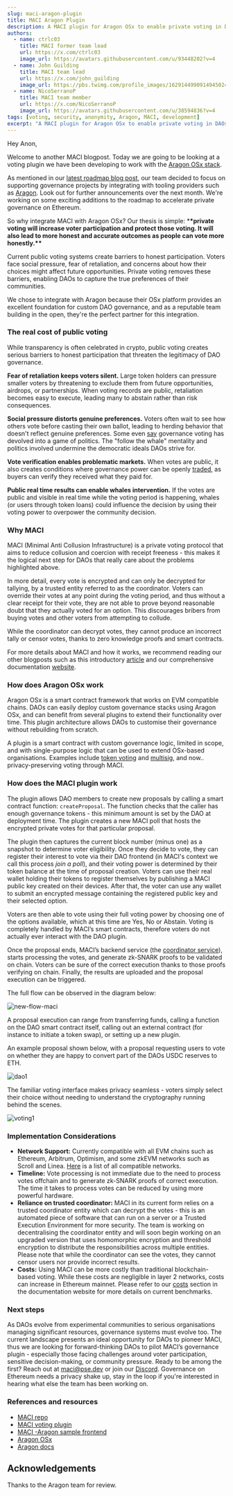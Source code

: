 ```yaml
---
slug: maci-aragon-plugin
title: MACI Aragon Plugin
description: A MACI plugin for Aragon OSx to enable private voting in DAOs
authors:
  - name: ctrlc03
    title: MACI former team lead
    url: https://x.com/ctrlc03
    image_url: https://avatars.githubusercontent.com/u/93448202?v=4
  - name: John Guilding
    title: MACI team lead
    url: https://x.com/john_guilding
    image_url: https://pbs.twimg.com/profile_images/1629144990914945024/C6_xsK78_400x400.jpg
  - name: NicoSerranoP
    title: MACI team member
    url: https://x.com/NicoSerranoP
    image_url: https://avatars.githubusercontent.com/u/38594836?v=4
tags: [voting, security, anonymity, Aragon, MACI, development]
excerpt: "A MACI plugin for Aragon OSx to enable private voting in DAOs"
---
```


Hey Anon,

Welcome to another MACI blogpost. Today we are going to be looking at a voting plugin we have been developing to work with the [Aragon OSx stack](https://www.aragon.org/osx).

As mentioned in our [latest roadmap blog post](https://maci.pse.dev/blog/2025-Roadmap#2025---what-will-we-focus-the-rest-of-the-year), our team decided to focus on supporting governance projects by integrating with tooling providers such as [Aragon](https://www.aragon.org/). Look out for further announcements over the next month. We're working on some exciting additions to the roadmap to accelerate private governance on Ethereum.

So why integrate MACI with Aragon OSx? Our thesis is simple: \***\*private voting will increase voter participation and protect those voting. It will also lead to more honest and accurate outcomes as people can vote more honestly.\*\***

Current public voting systems create barriers to honest participation. Voters face social pressure, fear of retaliation, and concerns about how their choices might affect future opportunities. Private voting removes these barriers, enabling DAOs to capture the true preferences of their communities.

We chose to integrate with Aragon because their OSx platform provides an excellent foundation for custom DAO governance, and as a reputable team building in the open, they're the perfect partner for this integration.

### The real cost of public voting

While transparency is often celebrated in crypto, public voting creates serious barriers to honest participation that threaten the legitimacy of DAO governance.

**Fear of retaliation keeps voters silent.** Large token holders can pressure smaller voters by threatening to exclude them from future opportunities, airdrops, or partnerships. When voting records are public, retaliation becomes easy to execute, leading many to abstain rather than risk consequences.

**Social pressure distorts genuine preferences.** Voters often wait to see how others vote before casting their own ballot, leading to herding behavior that doesn't reflect genuine preferences. Some even [say](https://x.com/LefterisJP/status/1921562225333916094) governance voting has devolved into a game of politics. The "follow the whale" mentality and politics involved undermine the democratic ideals DAOs strive for.

**Vote verification enables problematic markets.** When votes are public, it also creates conditions where governance power can be openly [traded](https://www.tronweekly.com/arbitrum-vote-buying-scandal-how-5-eth-shook/), as buyers can verify they received what they paid for.

**Public real time results can enable whales intervention.** If the votes are public and visible in real time while the voting period is happening, whales (or users through token loans) could influence the decision by using their voting power to overpower the community decision.

### Why MACI

MACI (Minimal Anti Collusion Infrastructure) is a private voting protocol that aims to reduce collusion and coercion with receipt freeness - this makes it the logical next step for DAOs that really care about the problems highlighted above.

In more detail, every vote is encrypted and can only be decrypted for tallying, by a trusted entity referred to as the coordinator. Voters can override their votes at any point during the voting period, and thus without a clear receipt for their vote, they are not able to prove beyond reasonable doubt that they actually voted for an option. This discourages bribers from buying votes and other voters from attempting to collude.

While the coordinator can decrypt votes, they cannot produce an incorrect tally or censor votes, thanks to zero knowledge proofs and smart contracts.

For more details about MACI and how it works, we recommend reading our other blogposts such as this introductory [article](https://maci.pse.dev/blog/maci-for-beginners) and our comprehensive documentation [website](https://maci.pse.dev/docs/introduction).

### How does Aragon OSx work

Aragon OSx is a smart contract framework that works on EVM compatible chains. DAOs can easily deploy custom governance stacks using Aragon OSx, and can benefit from several plugins to extend their functionality over time. This plugin architecture allows DAOs to customise their governance without rebuilding from scratch.

A plugin is a smart contract with custom governance logic, limited in scope, and with single-purpose logic that can be used to extend OSx-based organisations. Examples include [token voting](https://docs.aragon.org/token-voting/1.x/index.html) and [multisig](https://docs.aragon.org/multisig/1.x/index.html), and now.. privacy-preserving voting through MACI.

### How does the MACI plugin work

The plugin allows DAO members to create new proposals by calling a smart contract function: `createProposal`. The function checks that the caller has enough governance tokens - this minimum amount is set by the DAO at deployment time. The plugin creates a new MACI poll that hosts the encrypted private votes for that particular proposal.

The plugin then captures the current block number (minus one) as a snapshot to determine voter eligibility. Once they decide to vote, they can register their interest to vote via their DAO frontend (in MACI's context we call this process _join a poll_), and their voting power is determined by their token balance at the time of proposal creation. Voters can use their real wallet holding their tokens to register themselves by publishing a MACI public key created on their devices. After that, the voter can use any wallet to submit an encrypted message containing the registered public key and their selected option.

Voters are then able to vote using their full voting power by choosing one of the options available, which at this time are Yes, No or Abstain. Voting is completely handled by MACI’s smart contracts, therefore voters do not actually ever interact with the DAO plugin.

Once the proposal ends, MACI’s backend service (the [coordinator service](https://github.com/privacy-scaling-explorations/maci/tree/dev/apps/coordinator)), starts processing the votes, and generate zk-SNARK proofs to be validated on chain. Voters can be sure of the correct execution thanks to those proofs verifying on chain. Finally, the results are uploaded and the proposal execution can be triggered.

The full flow can be observed in the diagram below:

![new-flow-maci](https://hackmd.io/_uploads/Sktza18Xge.png)

A proposal execution can range from transferring funds, calling a function on the DAO smart contract itself, calling out an external contract (for instance to initiate a token swap), or setting up a new plugin.

An example proposal shown below, with a proposal requesting users to vote on whether they are happy to convert part of the DAOs USDC reserves to ETH.

![dao1](https://hackmd.io/_uploads/rk7C3dHXll.png)

The familiar voting interface makes privacy seamless - voters simply select their choice without needing to understand the cryptography running behind the scenes.

![voting1](https://hackmd.io/_uploads/H1TR3OHXxg.png)

### Implementation Considerations

- **Network Support:** Currently compatible with all EVM chains such as Ethereum, Arbitrum, Optimism, and some zkEVM networks such as Scroll and Linea. [Here](https://maci.pse.dev/docs/supported-networks/) is a list of all compatible networks.
- **Timeline:** Vote processing is not immediate due to the need to process votes offchain and to generate zk-SNARK proofs of correct execution. The time it takes to process votes can be reduced by using more powerful hardware.
- **Reliance on trusted coordinator:** MACI in its current form relies on a trusted coordinator entity which can decrypt the votes - this is an automated piece of software that can run on a server or a Trusted Execution Environment for more security. The team is working on decentralising the coordinator entity and will soon begin working on an upgraded version that uses homomorphic encryption and threshold encryption to distribute the responsibilities across multiple entities. Please note that while the coordinator can see the votes, they cannot censor users nor provide incorrect results.
- **Costs:** Using MACI can be more costly than traditional blockchain-based voting. While these costs are negligible in layer 2 networks, costs can increase in Ethereum mainnet. Please refer to our [costs](https://maci.pse.dev/docs/supported-networks/costs) section in the documentation website for more details on current benchmarks.

### Next steps

As DAOs evolve from experimental communities to serious organisations managing significant resources, governance systems must evolve too. The current landscape presents an ideal opportunity for DAOs to pioneer MACI, thus we are looking for forward-thinking DAOs to pilot MACI’s governance plugin - especially those facing challenges around voter participation, sensitive decision-making, or community pressure. Ready to be among the first? Reach out at [maci@pse.dev](mailto:maci@pse.dev) or join our [Discord](https://discord.com/invite/sF5CT5rzrR). Governance on Ethereum needs a privacy shake up, stay in the loop if you're interested in hearing what else the team has been working on.

### References and resources

- [MACI repo](https://github.com/privacy-scaling-explorations/maci)
- [MACI voting plugin](https://github.com/privacy-scaling-explorations/maci-voting-plugin-aragon)
- [MACI -Aragon sample frontend](https://github.com/privacy-scaling-explorations/maci-aragon-osx-gov-app)
- [Aragon OSx](https://github.com/aragon/osx)
- [Aragon docs](https://docs.aragon.org/)

## Acknowledgements

Thanks to the Aragon team for review.

